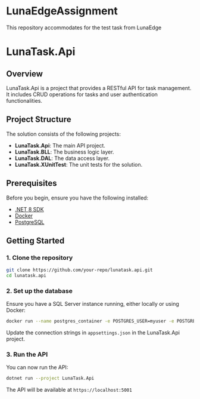 # LunaEdgeAssignment
 This repository accommodates for the test task from LunaEdge


 # LunaTask.Api

## Overview

LunaTask.Api is a project that provides a RESTful API for task management. It includes CRUD operations for tasks and user authentication functionalities.

## Project Structure

The solution consists of the following projects:

- **LunaTask.Api**: The main API project.
- **LunaTask.BLL**: The business logic layer.
- **LunaTask.DAL**: The data access layer.
- **LunaTask.XUnitTest**: The unit tests for the solution.

## Prerequisites


Before you begin, ensure you have the following installed:

- [.NET 8 SDK](https://dotnet.microsoft.com/download/dotnet/8.0)
- [Docker](https://www.docker.com/)
- [PostgreSQL](https://www.postgresql.org/download/)

## Getting Started

### 1. Clone the repository

```sh
git clone https://github.com/your-repo/lunatask.api.git
cd lunatask.api
```
### 2. Set up the database
Ensure you have a SQL Server instance running, either locally or using Docker:

```sh
docker run --name postgres_container -e POSTGRES_USER=myuser -e POSTGRES_PASSWORD=mypassword -e POSTGRES_DB=mydatabase -p 5432:5432 -d postgres:latest
```
Update the connection strings in `appsettings.json` in the LunaTask.Api project.

### 3. Run the API
You can now run the API:

```sh
dotnet run --project LunaTask.Api
```
The API will be available at `https://localhost:5001`
  
